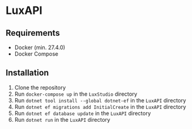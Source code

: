 # LuxAPI

## Requirements
- Docker (min. 27.4.0)
- Docker Compose

## Installation
1. Clone the repository
2. Run `docker-compose up` in the `LuxStudio` directory
3. Run `dotnet tool install --global dotnet-ef` in the `LuxAPI` directory
4. Run `dotnet ef migrations add InitialCreate` in the `LuxAPI` directory
5. Run `dotnet ef database update` in the `LuxAPI` directory
6. Run `dotnet run` in the `LuxAPI` directory